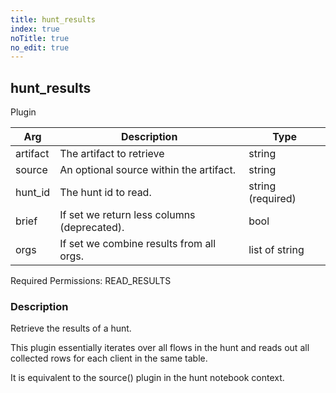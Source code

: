 ```yaml
---
title: hunt_results
index: true
noTitle: true
no_edit: true
---
```




<div class="vql_item"></div>


## hunt_results
<span class='vql_type label label-warning pull-right page-header'>Plugin</span>



<div class="vqlargs"></div>

Arg | Description | Type
----|-------------|-----
artifact|The artifact to retrieve|string
source|An optional source within the artifact.|string
hunt_id|The hunt id to read.|string (required)
brief|If set we return less columns (deprecated).|bool
orgs|If set we combine results from all orgs.|list of string

Required Permissions: 
<span class="linkcolour label label-success">READ_RESULTS</span>

### Description

Retrieve the results of a hunt.

This plugin essentially iterates over all flows in the hunt and
reads out all collected rows for each client in the same table.

It is equivalent to the source() plugin in the hunt notebook
context.


